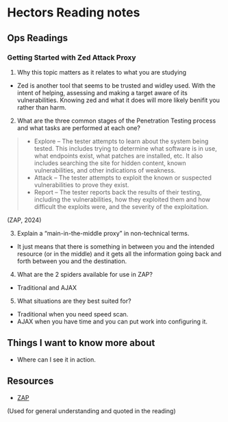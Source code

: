 # Hectors Reading notes

## Ops Readings

### Getting Started with Zed Attack Proxy

1. Why this topic matters as it relates to what you are studying

- Zed is another tool that seems to be trusted and widley used. With the intent of helping, assessing and making a target aware of its vulnerabilities. Knowing zed and what it does will more likely benifit you rather than harm.

2. What are the three common stages of the Penetration Testing process and what tasks are performed at each one?

>- Explore – The tester attempts to learn about the system being tested. This includes trying to determine what software is in use, what endpoints exist, what patches are installed, etc. It also includes searching the site for hidden content, known vulnerabilities, and other indications of weakness.
>- Attack – The tester attempts to exploit the known or suspected vulnerabilities to prove they exist.
>- Report – The tester reports back the results of their testing, including the vulnerabilities, how they exploited them and how difficult the exploits were, and the severity of the exploitation.

(ZAP, 2024)

3. Explain a “main-in-the-middle proxy” in non-technical terms.

- It just means that there is something in between you and the intended resource (or in the middle) and it gets all the information going back and forth between you and the destination.

4. What are the 2 spiders available for use in ZAP?

- Traditional and AJAX

5. What situations are they best suited for?

- Traditional when you need speed scan.
- AJAX when you have time and you can put work into configuring it.

## Things I want to know more about

- Where can I see it in action.

## Resources

- [ZAP](https://www.zaproxy.org/getting-started/)

(Used for general understanding and quoted in the reading)